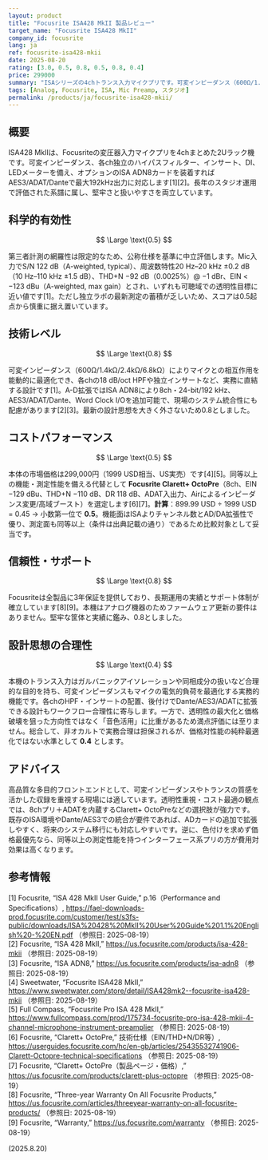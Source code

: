 ```yaml
---
layout: product
title: "Focusrite ISA428 MkII 製品レビュー"
target_name: "Focusrite ISA428 MkII"
company_id: focusrite
lang: ja
ref: focusrite-isa428-mkii
date: 2025-08-20
rating: [3.0, 0.5, 0.8, 0.5, 0.8, 0.4]
price: 299000
summary: "ISAシリーズの4chトランス入力マイクプリです。可変インピーダンス（600Ω/1.4kΩ/2.4kΩ/6.8kΩ）、各chにHPF/位相/インサート/DI、そして最大192kHz対応の8ch A-Dカード（ISA ADN8）を後付け可能という構成で、堅実な技術実装と実運用の配慮が光ります。第三者の包括的計測は限定的なため、本レビューでは公称値を基に科学的有効性を中立的に評価しつつ、同等以上の測定性能と機能を持つ現行代替（Clarett+ OctoPre）との比較でCPを算定します。"
tags: [Analog, Focusrite, ISA, Mic Preamp, スタジオ]
permalink: /products/ja/focusrite-isa428-mkii/
---
```

## 概要

ISA428 MkIIは、Focusriteの変圧器入力マイクプリを4chまとめた2Uラック機です。可変インピーダンス、各ch独立のハイパスフィルター、インサート、DI、LEDメーターを備え、オプションのISA ADN8カードを装着すればAES3/ADAT/Danteで最大192kHz出力に対応します[1][2]。長年のスタジオ運用で評価された系譜に属し、堅牢さと扱いやすさを両立しています。

## 科学的有効性

$$ \Large \text{0.5} $$

第三者計測の網羅性は限定的なため、公称仕様を基準に中立評価します。Mic入力でS/N 122 dB（A-weighted, typical）、周波数特性20 Hz–20 kHz ±0.2 dB（10 Hz–110 kHz ±1.5 dB）、THD+N −92 dB（0.0025%）@ −1 dBr、EIN < −123 dBu（A-weighted, max gain）とされ、いずれも可聴域での透明性目標に近い値です[1]。ただし独立ラボの最新測定の蓄積が乏しいため、スコアは0.5起点から慎重に据え置いています。

## 技術レベル

$$ \Large \text{0.8} $$

可変インピーダンス（600Ω/1.4kΩ/2.4kΩ/6.8kΩ）によりマイクとの相互作用を能動的に最適化でき、各chの18 dB/oct HPFや独立インサートなど、実務に直結する設計です[1]。A-D拡張ではISA ADN8により8ch・24-bit/192 kHz、AES3/ADAT/Dante、Word Clock I/Oを追加可能で、現場のシステム統合性にも配慮があります[2][3]。最新の設計思想を大きく外さないため0.8としました。

## コストパフォーマンス

$$ \Large \text{0.5} $$

本体の市場価格は299,000円（1999 USD相当、US実売）です[4][5]。同等以上の機能・測定性能を備える代替として **Focusrite Clarett+ OctoPre**（8ch、EIN −129 dBu、THD+N −110 dB、DR 118 dB、ADAT入出力、Airによるインピーダンス変更/高域ブースト）を選定します[6][7]。**計算**：899.99 USD ÷ 1999 USD = 0.45 → 小数第一位で **0.5**。機能面はISAよりチャンネル数とAD/DA拡張性で優り、測定面も同等以上（条件は出典記載の通り）であるため比較対象として妥当です。

## 信頼性・サポート

$$ \Large \text{0.8} $$

Focusriteは全製品に3年保証を提供しており、長期運用の実績とサポート体制が確立しています[8][9]。本機はアナログ機器のためファームウェア更新の要件はありません。堅牢な筐体と実績に鑑み、0.8としました。

## 設計思想の合理性

$$ \Large \text{0.4} $$

本機のトランス入力はガルバニックアイソレーションや同相成分の扱いなど合理的な目的を持ち、可変インピーダンスもマイクの電気的負荷を最適化する実務的機能です。各chのHPF・インサートの配置、後付けでDante/AES3/ADATに拡張できる設計もワークフロー合理性に寄与します。一方で、透明性の最大化と価格破壊を狙った方向性ではなく「音色活用」に比重があるため満点評価には至りません。総合して、非オカルトで実務合理は担保されるが、価格対性能の純粋最適化ではない水準として **0.4** とします。

## アドバイス

高品質な多目的フロントエンドとして、可変インピーダンスやトランスの質感を活かした収録を重視する現場には適しています。透明性重視・コスト最適の観点では、8chプリ＋ADATを内蔵するClarett+ OctoPreなどの選択肢が強力です。既存のISA環境やDante/AES3での統合が要件であれば、ADカードの追加で拡張しやすく、将来のシステム移行にも対応しやすいです。逆に、色付けを求めず価格最優先なら、同等以上の測定性能を持つインターフェース系プリの方が費用対効果は高くなります。

## 参考情報

[1] Focusrite, “ISA 428 MkII User Guide,” p.16（Performance and Specifications）, https://fael-downloads-prod.focusrite.com/customer/test/s3fs-public/downloads/ISA%20428%20MkII%20User%20Guide%201.1%20English%20-%20EN.pdf （参照日: 2025-08-19）  
[2] Focusrite, “ISA 428 MkII,” https://us.focusrite.com/products/isa-428-mkii （参照日: 2025-08-19）  
[3] Focusrite, “ISA ADN8,” https://us.focusrite.com/products/isa-adn8 （参照日: 2025-08-19）  
[4] Sweetwater, “Focusrite ISA428 MkII,” https://www.sweetwater.com/store/detail/ISA428mk2--focusrite-isa428-mkii （参照日: 2025-08-19）  
[5] Full Compass, “Focusrite Pro ISA 428 MkII,” https://www.fullcompass.com/prod/175734-focusrite-pro-isa-428-mkii-4-channel-microphone-instrument-preamplier （参照日: 2025-08-19）  
[6] Focusrite, “Clarett+ OctoPre,” 技術仕様（EIN/THD+N/DR等）, https://userguides.focusrite.com/hc/en-gb/articles/25435532741906-Clarett-Octopre-technical-specifications （参照日: 2025-08-19）  
[7] Focusrite, “Clarett+ OctoPre（製品ページ・価格）,” https://us.focusrite.com/products/clarett-plus-octopre （参照日: 2025-08-19）  
[8] Focusrite, “Three-year Warranty On All Focusrite Products,” https://us.focusrite.com/articles/threeyear-warranty-on-all-focusrite-products/ （参照日: 2025-08-19）  
[9] Focusrite, “Warranty,” https://us.focusrite.com/warranty （参照日: 2025-08-19）

(2025.8.20)

